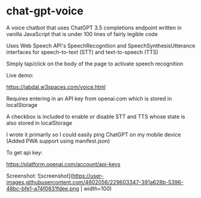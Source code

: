 # chat-gpt-voice
A voice chatbot that uses ChatGPT 3.5 completions endpoint written in vanilla JavaScript that is under 100 lines of fairly legible code

Uses Web Speech API's SpeechRecognition and SpeechSynthesisUtterance interfaces for speech-to-text (STT) and text-to-speech (TTS) 

Simply tap/click on the body of the page to activate speech recognition

Live demo:

https://jabdal.w3spaces.com/voice.html

Requires entering in an API key from openai.com which is stored in localStorage 

A checkbox is included to enable or disable STT and TTS whose state is also stored in localStorage

I wrote it primarily so I could easily ping ChatGPT on my mobile device (Added PWA support using manifest.json)

To get api key:

https://platform.openai.com/account/api-keys

Screenshot:
![screenshot](https://user-images.githubusercontent.com/4602056/229603347-391a628b-5396-48bc-bfe1-a74f0631fdee.png | width=100)
